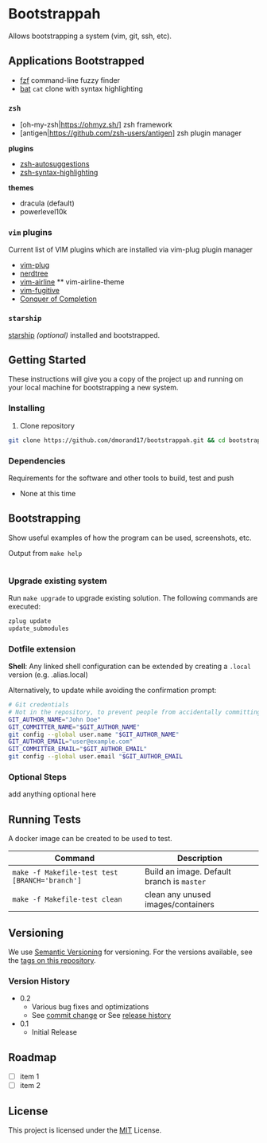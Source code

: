 # Bootstrappah

Allows bootstrapping a system (vim, git, ssh, etc).

## Applications Bootstrapped

* [fzf](https://github.com/junegunn/fzf) command-line fuzzy finder
* [bat](https://github.com/sharkdp/bat) `cat` clone with syntax highlighting

### `zsh`

* [oh-my-zsh|https://ohmyz.sh/] zsh framework
* [antigen|https://github.com/zsh-users/antigen] zsh plugin manager

**plugins**
* [zsh-autosuggestions](https://github.com/zsh-users/zsh-autosuggestions.git)
* [zsh-syntax-highlighting](https://github.com/zsh-users/zsh-syntax-highlighting.git)

**themes**
* dracula (default)
* powerlevel10k

### `vim` plugins

Current list of VIM plugins which are installed via vim-plug plugin manager
* [vim-plug](https://github.com/junegunn/vim-plug)
* [nerdtree](https://github.com/preservim/nerdtree)
* [vim-airline](https://github.com/vim-airline/vim-airline)
** vim-airline-theme
* [vim-fugitive](https://github.com/tpope/vim-fugitive)
* [Conquer of Completion](https://github.com/neoclide/coc.nvim)

### `starship`
[starship](https://starship.rs/) _(optional)_ installed and bootstrapped.

## Getting Started

These instructions will give you a copy of the project up and running on
your local machine for bootstrapping a new system.

### Installing

1.  Clone repository
```bash
git clone https://github.com/dmorand17/bootstrappah.git && cd bootstrappah
```

### Dependencies

Requirements for the software and other tools to build, test and push
- None at this time

## Bootstrapping

Show useful examples of how the program can be used, screenshots, etc.

Output from `make help`
```
```
### Upgrade existing system

Run `make upgrade` to upgrade existing solution.  The following commands are executed:
```bash
zplug update
update_submodules
```

### Dotfile extension

**Shell**: Any linked shell configuration can be extended by creating a `.local` version (e.g. .alias.local)

Alternatively, to update while avoiding the confirmation prompt:

```bash
# Git credentials
# Not in the repository, to prevent people from accidentally committing under my name 
GIT_AUTHOR_NAME="John Doe"
GIT_COMMITTER_NAME="$GIT_AUTHOR_NAME" 
git config --global user.name "$GIT_AUTHOR_NAME" 
GIT_AUTHOR_EMAIL="user@example.com"
GIT_COMMITTER_EMAIL="$GIT_AUTHOR_EMAIL" 
git config --global user.email "$GIT_AUTHOR_EMAIL
```

### Optional Steps
add anything optional here
## Running Tests

A docker image can be created to be used to test.

| Command     | Description |
| ----------- | ----------- |
| `make -f Makefile-test test [BRANCH='branch']`| Build an image.  Default branch is `master` |
| `make -f Makefile-test clean`| clean any unused images/containers |


## Versioning

We use [Semantic Versioning](http://semver.org/) for versioning. For the versions
available, see the [tags on this
repository](https://github.com/dmorand17/{project}/tags).

### Version History

* 0.2
    * Various bug fixes and optimizations
    * See [commit change]() or See [release history]()
* 0.1
    * Initial Release

## Roadmap

- [ ] item 1
- [ ] item 2

## License

This project is licensed under the [MIT](LICENSE.md) License.  

